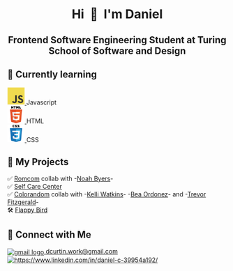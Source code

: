 <h1 align="center">Hi&nbsp; 👋&nbsp; I'm Daniel</h1>

<h2 align="center">Frontend Software Engineering Student at Turing School of Software and Design</h2>

## 🌱 Currently learning
<a href="https://developer.mozilla.org/en-US/docs/Web/JavaScript" target="_blank" rel="noreferrer"> <img src="https://raw.githubusercontent.com/devicons/devicon/master/icons/javascript/javascript-original.svg" alt="javascript" width="40" height="40"/> </a> Javascript<br>
<a href="https://www.w3.org/html/" target="_blank" rel="noreferrer"> <img src="https://raw.githubusercontent.com/devicons/devicon/master/icons/html5/html5-original-wordmark.svg" alt="html5" width="40" height="40"/> </a>HTML<br>
<a href="https://www.w3schools.com/css/" target="_blank" rel="noreferrer"> <img src="https://raw.githubusercontent.com/devicons/devicon/master/icons/css3/css3-original-wordmark.svg" alt="css3" width="40" height="40"/> </a>CSS<br>

## 📝 My Projects
✅ [Romcom](https://danielcurtin.github.io/romcom/) collab with -[Noah Byers](https://github.com/SleepyisAwak3)-<br>
✅ [Self Care Center](https://danielcurtin.github.io/self-care-center/)<br>
✅ [Colorandom](https://danielcurtin.github.io/colorandom/) collab with -[Kelli Watkins](https://github.com/klwats)- -[Bea Ordonez](https://github.com/bea-ordonez)- and -[Trevor Fitzgerald](https://github.com/trevorfitz0)-<br>
🛠️ [Flappy Bird](https://danielcurtin.github.io/bird-attempt-1/)<br>

## 🔗 Connect with Me
<a href="mailto:dcurtin.work@gmail.com"><img align="center" src="https://cdn-icons-png.flaticon.com/512/281/281769.png" alt="gmail logo" height="40" width="40"/> dcurtin.work@gmail.com<br>
<a href="https://linkedin.com/in/daniel-c-39954a192/" target="blank"><img align="center" src="https://raw.githubusercontent.com/rahuldkjain/github-profile-readme-generator/master/src/images/icons/Social/linked-in-alt.svg" alt="https://www.linkedin.com/in/daniel-c-39954a192/" height="30" width="40" /></a><br>
